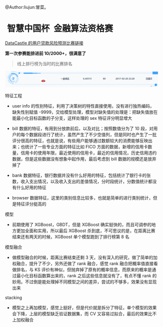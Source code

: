 @Author:liujun:冒菜。

#  智慧中国杯  金融算法资格赛

[DataCastle 的用户贷款风险预测比赛链接](http://www.pkbigdata.com/common/cmpt/%E7%94%A8%E6%88%B7%E8%B4%B7%E6%AC%BE%E9%A3%8E%E9%99%A9%E9%A2%84%E6%B5%8B_%E5%8F%82%E8%B5%9B%E4%B8%8E%E7%BB%84%E9%98%9F.html#teamStandard)

**第一次参赛能排进前 10/2000+，很满意了**

> 线上排行榜为当时的比赛排名


![最后排名][1]



特征工程

-  user info 的性别特征，利用了决策树的特性直接使用，没有进行独热编码，缺失性别赋值 -9999，交给模型处理，模型对缺失值的处理是：把缺失值放在能最小化目标函数的子分支，这样处理的 sex 特征评分明显增大


-  bill 数据的特征，有用到分放款前后，以及对比；按照数值分为了 10 段，对用户的每个数据段进行了统计，虽然产生了不少空值列，但是同时也产生了一批评分很高的特征，也就是说，有些用户能够通过数额较大的消费能够反映出来；也统计了一些专业方面的特征比如 FICO 方面的数据，新增的信用卡数量，信用卡的使用年限，最近使用的信用卡，最近的信用情况，历史信用违约数据，但是这些数据没有想象中起作用，最后考虑到 bill 数据的规模还是放弃掉了

- bank 数据特征，银行数据并没有什么好用的特征，包括统计了银行卡的张数，收入支出情况，以及收入支出的差值情况，分时段统计，分数值统计都没有什么好用的特征


- browser 数据特征，这里的类别信息比较多，也就是简单的进行类别统计，但是特征评分挺高的


模型

- 前期使用了 XGBoost，GBDT，但是 XGBoost 确实挺快的，而且可调参的地方更加全面和实用，所以最后 XGBoost 杀到底，不可思议的是，在距离比赛结束还有两天的时候，XGBoost 单个模型跑到了排行榜第 8 名

模型融合
-  做模型融合的时候，距离比赛结束还剩 3 天，没有深入的研究，做了简单的加权融合，提升了不少，另外还做了 rank 融合，感觉 rank 融合把概率值直接看做排名，与 KS 评价有神似，但抛弃掉了原有的概率信息，而原来的概率是通过最小化目标函数算出来的，rank 之后这些信息就没有了，有点不懂 rank 的妙用。不过倒是能处理掉不同模型之间的差异，尝试的不够多，效果没有显现出来 


stacking

-  模型之上再加模型，感觉上挺好，但是代价就是拆分了特征，单个模型的效果会下降，上层的模型缺乏验证数据集，而 CV 又容易过拟合，最后的效果比不上加权融合


  [1]: ./images/1487765911620.jpg "1487765911620.jpg"
  
